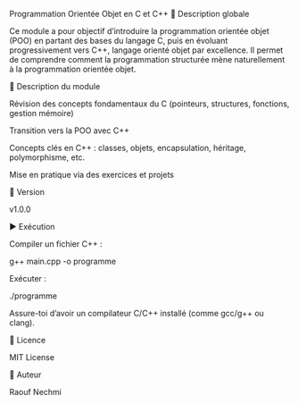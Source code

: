 Programmation Orientée Objet en C et C++
📌 Description globale

Ce module a pour objectif d’introduire la programmation orientée objet (POO) en partant des bases du langage C, puis en évoluant progressivement vers C++, langage orienté objet par excellence.
Il permet de comprendre comment la programmation structurée mène naturellement à la programmation orientée objet.

📘 Description du module

Révision des concepts fondamentaux du C (pointeurs, structures, fonctions, gestion mémoire)

Transition vers la POO avec C++

Concepts clés en C++ : classes, objets, encapsulation, héritage, polymorphisme, etc.

Mise en pratique via des exercices et projets

🧾 Version

v1.0.0

▶️ Exécution

Compiler un fichier C++ :

g++ main.cpp -o programme


Exécuter :

./programme


Assure-toi d’avoir un compilateur C/C++ installé (comme gcc/g++ ou clang).

📄 Licence

MIT License

👤 Auteur

Raouf Nechmi